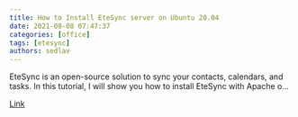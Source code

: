 ```yaml
---
title: How to Install EteSync server on Ubuntu 20.04
date: 2021-08-08 07:47:37
categories: [office]
tags: [etesync]
authors: sedlav
---
```


EteSync is an open-source solution to sync your contacts, calendars, and tasks. In this tutorial, I will show you how to install EteSync with Apache o...

[Link](https://www.howtoforge.com/how-to-install-etesync-server-on-ubuntu-20-04/)
